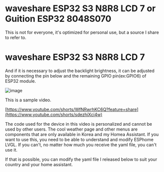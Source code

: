 # waveshare ESP32 S3 N8R8 LCD 7 or Guition ESP32 8048S070

This is not for everyone, it's optimized for personal use, but a source I share to refer to.

# waveshare ESP32 S3 N8R8 LCD 7
And if it is necessary to adjust the backlight brightness, it can be adjusted by connecting the pin below and the remaining GPIO pin(ex:GPIO6) of ESP32 module.

![image](https://github.com/user-attachments/assets/feae9bb1-c0bd-4d50-bc0a-b0f707b64af7)

This is a sample video.

[https://www.youtube.com/shorts/WfNRwrhKC6Q?feature=share](https://www.youtube.com/shorts/sdezhiXci4w)

The code used for the device in this video is personalized and cannot be used by other users. The cool weather page and other menus are components that are only available in Korea and my Homea Assistant. If you want to use this, you need to be able to understand and modify ESPhome LVGL. If you can't, no matter how much you receive the yaml file, you can't use it.

If that is possible, you can modify the yaml file I released below to suit your country and your home assistant.
